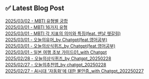 
## ✅ Latest Blog Post
 
[2025/03/02 - MBTI 유형별 궁합](https://3hongstore.tistory.com/57) <br/>
[2025/03/01 - MBTI 16가지 유형](https://3hongstore.tistory.com/56) <br/>
[2025/03/01 - MBTI 각 지표의 의미와 특징(feat. 맨날 헷갈림)](https://3hongstore.tistory.com/55) <br/>
[2025/03/01 - 오늘의유머_by Chatgpt(feat.영어공부)](https://3hongstore.tistory.com/54) <br/>
[2025/03/01 - 오늘의상식퀴즈_by Chatgpt(feat.영어공부)](https://3hongstore.tistory.com/53) <br/>
[2025/03/01 - 일본 여행 초보 가이드01_with Chatgpt](https://3hongstore.tistory.com/52) <br/>
[2025/02/28 - 오늘의상식퀴즈_by Chatgpt_20250228](https://3hongstore.tistory.com/51) <br/>
[2025/02/27 - 오늘의추천앱_by chatgpt_20250228](https://3hongstore.tistory.com/50) <br/>
[2025/02/27 - AI시대 '자동화'에 대한 불안증_with Chatgpt_202250227](https://3hongstore.tistory.com/49) <br/>
